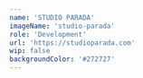 ```yaml
---
name: 'STUDIO PARADA'
imageName: 'studio-parada'
role: 'Development'
url: 'https://studioparada.com'
wip: false
backgroundColor: '#272727'
---
```

